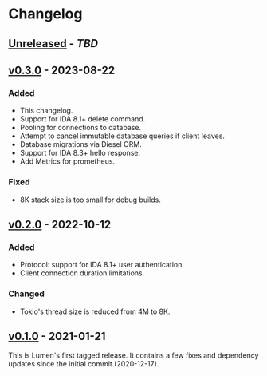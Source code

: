 # Changelog

## [Unreleased] - _TBD_

## [v0.3.0] - 2023-08-22
### Added
- This changelog.
- Support for IDA 8.1+ delete command.
- Pooling for connections to database.
- Attempt to cancel immutable database queries if client leaves.
- Database migrations via Diesel ORM.
- Support for IDA 8.3+ hello response.
- Add Metrics for prometheus.

### Fixed
- 8K stack size is too small for debug builds.

## [v0.2.0] - 2022-10-12
### Added
- Protocol: support for IDA 8.1+ user authentication.
- Client connection duration limitations.
### Changed
- Tokio's thread size is reduced from 4M to 8K.

## [v0.1.0]  - 2021-01-21
This is Lumen's first tagged release. It contains a few fixes and dependency updates since the initial commit (2020-12-17).


[Unreleased]: https://github.com/naim94a/lumen/compare/v0.3.0...HEAD
[v0.3.0]: https://github.com/naim94a/lumen/compare/v0.2.0...v0.3.0
[v0.2.0]: https://github.com/naim94a/lumen/compare/v0.1.0...v0.2.0
[v0.1.0]: https://github.com/naim94a/lumen/releases/tag/v0.1.0

